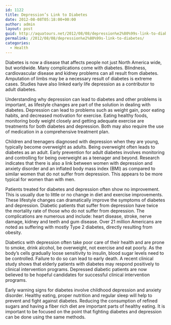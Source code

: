 ```yaml
---
id: 1122
title: Depression’s Link to Diabetes
date: 2012-08-08T05:18:00+00:00
author: admin
layout: post
guid: http://aquatours.net/2012/08/08/depression%e2%80%99s-link-to-diabetes/
permalink: /2012/08/08/depression%e2%80%99s-link-to-diabetes/
categories:
  - Health
---
```

Diabetes is now a disease that affects people not just North America wide, but worldwide. Many complications come with diabetes. Blindness, cardiovascular disease and kidney problems can all result from diabetes. Amputation of limbs may be a necessary result of diabetes is extreme cases. Studies have also linked early life depression as a contributor to adult diabetes.

Understanding why depression can lead to diabetes and other problems is important, as lifestyle changes are part of the solution in dealing with diabetes. Depression can lead to problems such as weight gain, poor eating habits, and decreased motivation for exercise. Eating healthy foods, monitoring body weight closely and getting adequate exercise are treatments for both diabetes and depression. Both may also require the use of medication in a comprehensive treatment plan.

Children and teenagers diagnosed with depression when they are young, typically become overweight as adults. Being overweight often leads to diabetes as an adult. Early prevention for adult diabetes involves monitoring and controlling for being overweight as a teenager and beyond. Research indicates that there is also a link between women with depression and anxiety disorder and an inflated body mass index (BMI) as compared to similar women that do not suffer from depression. This appears to be more typical for women than with men.

Patients treated for diabetes and depression often show no improvement. This is usually due to little or no change in diet and exercise improvements. These lifestyle changes can dramatically improve the symptoms of diabetes and depression. Diabetic patients that suffer from depression have twice the mortality rate of those who do not suffer from depression. The complications are numerous and include: heart disease, stroke, nerve damage, kidney and teeth and gum disease. Over 21 million Americans are noted as suffering with mostly Type 2 diabetes, directly resulting from obesity.

Diabetics with depression often take poor care of their health and are prone to smoke, drink alcohol, be overweight, not exercise and eat poorly. As the body’s cells gradually loose sensitivity to insulin, blood sugar levels need to be controlled. Failure to do so can lead to early death. A recent clinical study shows that elderly patients with diabetes may respond positively to clinical intervention programs. Depressed diabetic patients are now believed to be hopeful candidates for successful clinical intervention programs.

Early warning signs for diabetes involve childhood depression and anxiety disorder. Healthy eating, proper nutrition and regular sleep will help to prevent and fight against diabetes. Reducing the consumption of refined sugars and having a fiber rich diet are important parts of healthy eating. It is important to be focused on the point that fighting diabetes and depression can be done using the same methods.